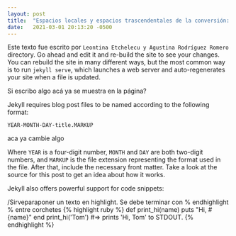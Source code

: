```yaml
---
layout: post
title:  "Espacios locales y espacios trascendentales de la conversión: las postrimerías de Carabuco y la producción performativa de epistemologías transculturales"
date:   2021-03-01 20:13:20 -0500
---
```

Este texto fue escrito por `Leontina Etchelecu y Agustina Rodríguez Romero` directory. Go ahead and edit it and re-build the site to see your changes. You can rebuild the site in many different ways, but the most common way is to run `jekyll serve`, which launches a web server and auto-regenerates your site when a file is updated.

Si escribo algo acá ya se muestra en la página?

Jekyll requires blog post files to be named according to the following format:

`YEAR-MONTH-DAY-title.MARKUP`

aca ya cambie algo

Where `YEAR` is a four-digit number, `MONTH` and `DAY` are both two-digit numbers, and `MARKUP` is the file extension representing the format used in the file. After that, include the necessary front matter. Take a look at the source for this post to get an idea about how it works.

Jekyll also offers powerful support for code snippets:

/Sirveparaponer un texto en highlight. Se debe terminar con % endhighlight % entre corchetes
{% highlight ruby %} 
def print_hi(name)
  puts "Hi, #{name}"
end
print_hi('Tom')
#=> prints 'Hi, Tom' to STDOUT.
{% endhighlight %}

